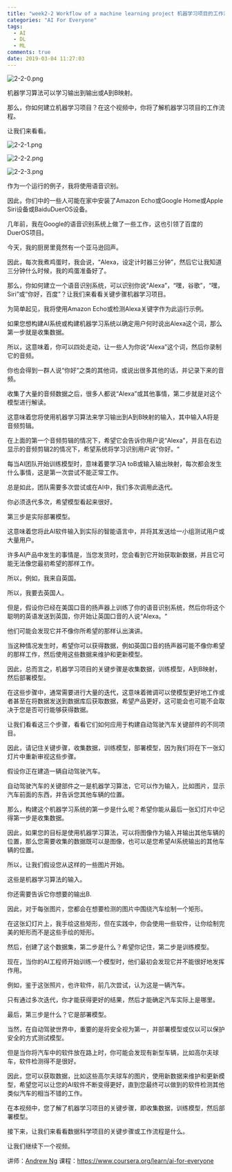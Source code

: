 ```yaml
---
title: "week2-2 Workflow of a machine learning project 机器学习项目的工作流程"
categories: "AI For Everyone"
tags:
  - AI
  - DL
  - ML
comments: true
date: 2019-03-04 11:27:03
---
```


![2-2-0.png](https://upload-images.jianshu.io/upload_images/910914-b2eee21f30c018ce.png?imageMogr2/auto-orient/strip%7CimageView2/2/w/1240)

机器学习算法可以学习输出到输出或A到B映射。

那么，你如何建立机器学习项目？在这个视频中，你将了解机器学习项目的工作流程。

让我们来看看。

<!--more-->

![2-2-1.png](https://upload-images.jianshu.io/upload_images/910914-18c97080d9830cc3.png?imageMogr2/auto-orient/strip%7CimageView2/2/w/1240)

![2-2-2.png](https://upload-images.jianshu.io/upload_images/910914-b7b14f7857db0d89.png?imageMogr2/auto-orient/strip%7CimageView2/2/w/1240)

![2-2-3.png](https://upload-images.jianshu.io/upload_images/910914-47bdfe22f0056249.png?imageMogr2/auto-orient/strip%7CimageView2/2/w/1240)

作为一个运行的例子，我将使用语音识别。

因此，你们中的一些人可能在家中安装了Amazon Echo或Google Home或Apple Siri设备或BaiduDuerOS设备。

几年前，我在Google的语音识别系统上做了一些工作，这也引领了百度的DuerOS项目。

今天，我的厨房里竟然有一个亚马逊回声。

因此，每次我煮鸡蛋时，我会说，“Alexa，设定计时器三分钟”，然后它让我知道三分钟什么时候，我的鸡蛋准备好了。

那么，你如何建立一个语音识别系统，可以识别你说“Alexa”，“嘿，谷歌”，“嘿，Siri”或“你好，百度”？让我们来看看关键步骤机器学习项目。

为简单起见，我将使用Amazon Echo或检测Alexa关键字作为此运行示例。

如果您想构建AI系统或构建机器学习系统以确定用户何时说出Alexa这个词，那么第一步就是收集数据。

所以，这意味着，你可以四处走动，让一些人为你说“Alexa”这个词，然后你录制它的音频。

你也会得到一群人说“你好”之类的其他词，或说出很多其他的话，并记录下来的音频。

收集了大量的音频数据之后，很多人都说“Alexa”或其他事情，第二步就是对这个模型进行解读。

这意味着您将使用机器学习算法来学习输出到A到B映射的输入，其中输入A将是音频剪辑。

在上面的第一个音频剪辑的情况下，希望它会告诉你用户说“Alexa”，并且在右边显示的音频剪辑2的情况下，希望系统将学习识别用户说“你好。“

每当AI团队开始训练模型时，意味着要学习A toB或输入输出映射，每次都会发生什么事情，这是第一次尝试不能正常工作。

总是如此，团队需要多次尝试或在AI中，我们多次调用此迭代。

你必须迭代多次，希望模型看起来很好。

第三步是实际部署模型。

这意味着您将此AI软件输入到实际的智能语言中，并将其发送给一小组测试用户或大量用户。

许多AI产品中发生的事情是，当您发货时，您会看到它开始获取新数据，并且它可能无法像您最初希望的那样工作。

所以，例如，我来自英国。

所以，我要去英国人。

但是，假设你已经在美国口音的扬声器上训练了你的语音识别系统，然后你将这个聪明的英语发送到英国，你开始让英国口音的人说“Alexa。“

他们可能会发现它并不像你所希望的那样认出演讲。

当这种情况发生时，希望你可以获得数据，例如英国口音的扬声器可能不像你希望的那样工作，然后使用这些数据来维护和更新模型。

因此，总而言之，机器学习项目的关键步骤是收集数据，训练模型，A到B映射，然后部署模型。

在这些步骤中，通常需要进行大量的迭代，这意味着微调可以使模型更好地工作或者甚至在将数据发送到数据库后获取数据，希望产品更好，这可能会也可能不会取决于您是否可行能够获得数据。

让我们看看这三个步骤，看看它们如何应用于构建自动驾驶汽车关键部件的不同项目。

因此，请记住关键步骤，收集数据，训练模型，部署模型，因为我们将在下一张幻灯片中重新审视这些步骤。

假设你正在建造一辆自动驾驶汽车。

自动驾驶汽车的关键部件之一是机器学习算法，它可以作为输入，比如图片，显示汽车前面的东西，并告诉您其他车辆的位置。

那么，构建这个机器学习系统的第一步是什么呢？希望你能从最后一张幻灯片中记得第一步是收集数据。

因此，如果您的目标是使用机器学习算法，可以将图像作为输入并输出其他车辆的位置，那么您需要收集的数据既可以是图像，也可以是您希望AI系统输出的其他车辆的位置。

所以，让我们假设您从这样的一些图片开始。

这些是机器学习算法的输入。

你还需要告诉它你想要的输出B.

因此，对于每张图片，您都会在想要检测的图片中围绕汽车绘制一个矩形。

在这张幻灯片上，我手绘这些矩形，但在实践中，你会使用一些软件，让你绘制完美的矩形而不是这些手绘的矩形。

然后，创建了这个数据集，第二步是什么？希望你记住，第二步是训练模型。

现在，当你的AI工程师开始训练一个模型时，他们最初会发现它并不能很好地发挥作用。

例如，鉴于这张照片，也许软件，前几次尝试，认为这是一辆汽车。

只有通过多次迭代，你才能获得更好的结果，然后才能确定汽车实际上是哪里。

最后，第三步是什么？它是部署模型。

当然，在自动驾驶世界中，重要的是将安全视为第一，并部署模型或仅以可以保护安全的方式测试模型。

但是当你将汽车中的软件放在路上时，你可能会发现有新型车辆，比如高尔夫球车，软件检测得不是很好。

因此，您可以获取数据，比如这些高尔夫球车的图片，使用新数据来维护和更新模型，希望您可以让您的AI软件不断变得更好，直到您最终可以做到的软件检测其他类似汽车的相当不错的工作。

在本视频中，您了解了机器学习项目的关键步骤，即收集数据，训练模型，然后部署模型。

接下来，让我们来看看数据科学项目的关键步骤或工作流程是什么。

让我们继续下一个视频。

讲师：[Andrew Ng](https://www.coursera.org/instructor/andrewng)
课程：<https://www.coursera.org/learn/ai-for-everyone>
